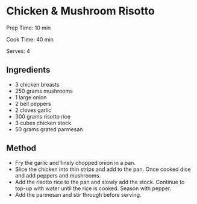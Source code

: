 # Chicken \& Mushroom Risotto

Prep Time: 10 min

Cook Time: 40 min

Serves: 4
## Ingredients
* 3 chicken breasts
* 250 grams mushrooms
* 1 large onion
* 2 bell peppers
* 2 cloves garlic
* 300 grams risotto rice
* 3 cubes chicken stock
* 50 grams grated parmesan


## Method
* Fry the garlic and finely chopped onion in a pan.
* Slice the chicken into thin strips and add to the pan. Once cooked dice and add peppers and mushrooms.
* Add the risotto rice to the pan and slowly add the stock. Continue to top-up with water until the rice is cooked. Season with pepper.
* Add the parmesan and stir through before serving.
